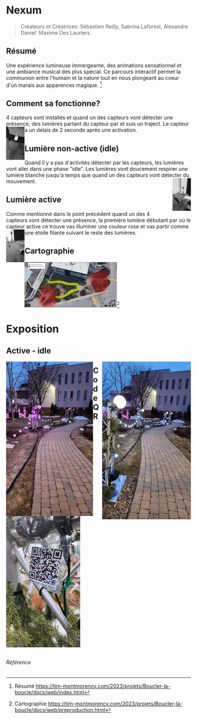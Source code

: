 # Nexum
>Créateurs et Créatrices: Sébastien Reilly, Sabrina Laforest, Alexandre Daniel' Maxime Des Lauriers

## Résumé
Une expérience lumineuse immergeante, des animations sensationnel et une ambiance musical des plus spécial. Ce parcours interactif permet la communion entre l'humain et la nature tout en nous plongeant au coeur d'un marais aux apparences magique. [^1]

## Comment sa fonctionne?
4 capteurs sont installés et quand un des capteurs vont détecter une présence, des lumières partant du capteur par et suis un traject. Le capteur a un delais de 2 seconde après une activation.
<img width="10%" height="10%" align="left" src="https://github.com/S0hda/H23_V13_inspirations_MENG/blob/main/Mycelium/Photos/Nexum_capteur.png">

## Lumière non-active (idle)
Quand il y a pas d'activités détecter par les capteurs, les lumières vont aller dans une phase "idle". Les lumières vont doucement respirer une lumière blanche jusqu'à temps que quand un des capteurs vont détecter du mouvement.
<img width="10%" height="10%" align="right" src="https://github.com/S0hda/H23_V13_inspirations_MENG/blob/main/Mycelium/Photos/Nexum_idle.png">

## Lumière active
Comme mentionné dans le point précédent quand un des 4 capteurs vont détecter une présence, la première lumière débutant par où le capteur active ce trouve vas illuminer une couleur rose et vas partir comme une étoile filante suivant le reste des lumières.
<img width="10%" height="10%" align="left" src="https://github.com/S0hda/H23_V13_inspirations_MENG/blob/main/Mycelium/Photos/Nexum_active.png">

## Cartographie
<img width="50%" height="50%" src="https://github.com/S0hda/H23_V13_inspirations_MENG/blob/main/Mycelium/Photos/Nexum_cartograhpie.png">[^2]


# Exposition
## Active - idle
<img width="47%" height="50%" align="left" src="https://github.com/S0hda/H23_V13_inspirations_MENG/blob/main/Mycelium/Photos/nexum_Active.png"> 
<img width="48%" height="50%" align="right" src="https://github.com/S0hda/H23_V13_inspirations_MENG/blob/main/Mycelium/Photos/nexum_idle.png">

## Code QR
<img width="40%" height="40%" src="https://github.com/S0hda/H23_V13_inspirations_MENG/blob/main/Mycelium/Photos/nexum_QR.png"> 

## 

###### Référence
[^1]: Résumé https://tim-montmorency.com/2023/projets/Boucler-la-boucle/docs/web/index.html 
[^2]: Cartographie https://tim-montmorency.com/2023/projets/Boucler-la-boucle/docs/web/preproduction.html
